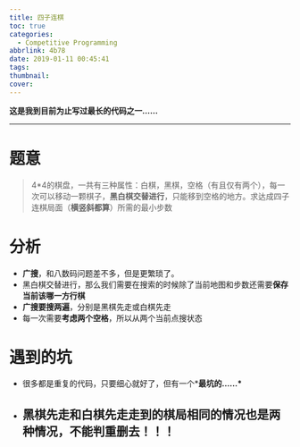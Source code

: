 ```yaml
---
title: 四子连棋
toc: true
categories:
  - Competitive Programming
abbrlink: 4b78
date: 2019-01-11 00:45:41
tags:
thumbnail:
cover:
---
```


**这是我到目前为止写过最长的代码之一……**

------

# 题意

> 4*4的棋盘，一共有三种属性：白棋，黑棋，空格（有且仅有两个），每一次可以移动一颗棋子，**黑白棋交替进行**，只能移到空格的地方。求达成四子连棋局面（**横竖斜都算**）所需的最小步数

# 分析

- **广搜**，和八数码问题差不多，但是更繁琐了。
- 黑白棋交替进行，那么我们需要在搜索的时候除了当前地图和步数还需要**保存当前该哪一方行棋**
- **广搜要搜两遍**，分别是黑棋先走或白棋先走
- 每一次需要**考虑两个空格**，所以从两个当前点搜状态

# 遇到的坑

- 很多都是重复的代码，只要细心就好了，但有一个***最坑的……\***

- ## 黑棋先走和白棋先走走到的棋局相同的情况也是两种情况，不能判重删去！！！